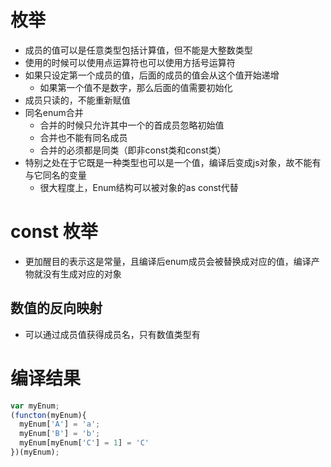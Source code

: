 # 枚举
- 成员的值可以是任意类型包括计算值，但不能是大整数类型
- 使用的时候可以使用点运算符也可以使用方括号运算符
- 如果只设定第一个成员的值，后面的成员的值会从这个值开始递增
  - 如果第一个值不是数字，那么后面的值需要初始化
- 成员只读的，不能重新赋值
- 同名enum合并
  - 合并的时候只允许其中一个的首成员忽略初始值
  - 合并也不能有同名成员
  - 合并的必须都是同类（即非const类和const类）
- 特别之处在于它既是一种类型也可以是一个值，编译后变成js对象，故不能有与它同名的变量
  - 很大程度上，Enum结构可以被对象的as const代替

# const 枚举
- 更加醒目的表示这是常量，且编译后enum成员会被替换成对应的值，编译产物就没有生成对应的对象

## 数值的反向映射
- 可以通过成员值获得成员名，只有数值类型有

# 编译结果
```js
var myEnum;
(functon(myEnum){
  myEnum['A'] = 'a';
  myEnum['B'] = 'b';
  myEnum[myEnum['C'] = 1] = 'C'
})(myEnum);
```